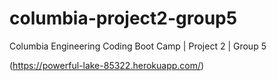 # columbia-project2-group5
Columbia Engineering Coding Boot Camp | Project 2 | Group 5

(https://powerful-lake-85322.herokuapp.com/)
